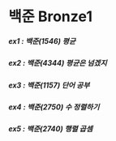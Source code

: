 # 백준 Bronze1

##### ex1 : 백준(1546) 평균
##### ex2 : 백준(4344) 평균은 넘겠지
##### ex3 : 백준(1157) 단어 공부
##### ex4 : 백준(2750) 수 정렬하기
##### ex5 : 백준(2740) 행렬 곱셈
